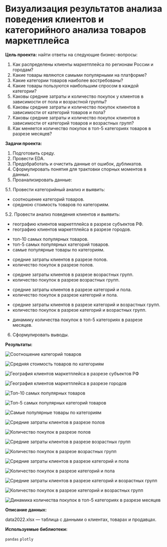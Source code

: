 # Визуализация результатов анализа поведения клиентов и категорийного анализа товаров маркетплейса

**Цель проекта:** найти ответы на следующие бизнес-вопросы:

1. Как распределены клиенты маркетплейса по регионам России и городам?
2. Какие товары являются самыми популярными на платформе?
3. Какие категории товаров наиболее востребованы?
4. Какие товары пользуются наибольшим спросом в каждой категории?
5. Каковы средние затраты и количество покупок у клиентов в зависимости от пола и возрастной группы?
6. Каковы средние затраты и количество покупок клиентов в зависимости от категорий товаров и пола?
7. Каковы средние затраты и количество покупок клиентов в зависимости от категорий товаров и возрастных групп?
8. Как меняется количество покупок в топ-5 категориях товаров в разрезе месяцев?

**Задачи проекта:**

1. Подготовить среду.
2. Провести EDA.
3.  Предобработать и очистить данные от ошибок, дубликатов.
4. Сформулировать понятия для трактовки спорных моментов в данных.
5. Проанализировать данные:
<!--  -->
5.1. Провести категорийный анализ и выявить:
- соотношение категорий товаров.
- среднюю стоимость товаров по категориям.

<!--  -->
5.2. Провести анализ поведения клиентов и выявить:
- географию клиентов маркетплейса в разрезе субъектов РФ.
- географию клиентов маркетплейса в разрезе городов.

<!--  -->

- топ-10 самых популярных товаров.
- топ-5 самых популярных категорий товаров.
- самые популярные товары по категориям.

<!--  -->
- средние затраты клиентов в разрезе полов.
- количество покупок в разрезе полов.

<!--  -->
- средние затраты клиентов в разрезе возрастных групп.
- количество покупок в разрезе возрастных групп.

<!--  -->
- средние затраты клиентов в разрезе категорий и пола.
- количество покупок в разрезе категорий и пола.

<!--  -->
- средние затраты клиентов в разрезе категорий и возрастных групп.
- количество покупок в разрезе категорий и возрастных групп.

<!--  -->
- динамику количества покупок в топ-5 категориях в разрезе месяцев.

<!--  -->
6. Сформулировать выводы.

**Результаты:**

<!--  -->
![Соотношение категорий товаров](pictures/newplot.png)

<!--  -->
![Средняя стоимость товаров по категориям](pictures/newplot(1).png)

<!--  -->
![География клиентов маркетплейса в разрезе субъектов РФ](pictures/newplot(2).png)

<!--  -->
![География клиентов маркетплейса в разрезе городов](pictures/newplot(3).png)

<!--  -->
![Топ-10 самых популярных товаров](pictures/newplot(4).png)

<!--  -->
![Топ-5 самых популярных категорий товаров](pictures/newplot(5).png)

<!--  -->
![Самые популярные товары по категориям](pictures/newplot(6).png)

<!--  -->
![Средние затраты клиентов в разрезе полов](pictures/newplot(7).png)

<!--  -->
![Количество покупок в разрезе полов](pictures/newplot(8).png)

<!--  -->
![Средние затраты клиентов в разрезе возрастных групп](pictures/newplot(9).png)

<!--  -->
![Количество покупок в разрезе возрастных групп](pictures/newplot(10).png)

<!--  -->
![Средние затраты клиентов в разрезе категорий и пола](pictures/newplot(11).png)

<!--  -->
![Количество покупок в разрезе категорий и пола](pictures/newplot(12).png)

<!--  -->
![Средние затраты клиентов в разрезе категорий и возрастных групп](pictures/newplot(13).png)

<!--  -->
![Количество покупок в разрезе категорий и возрастных групп](pictures/newplot(14).png)

<!--  -->
![Динамика количества покупок в топ-5 категориях в разрезе месяцев](pictures/newplot(15).png)


**Описание данных:**

data2022.xlsx — таблица с данными о клиентах, товарах и продавцах.

**Используемые библиотеки:**

`pandas` `plotly`

